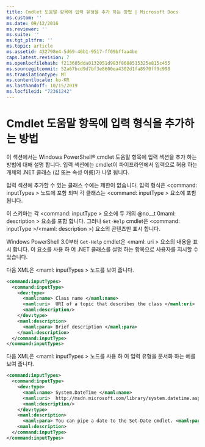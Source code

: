 ```yaml
---
title: Cmdlet 도움말 항목에 입력 유형을 추가 하는 방법 | Microsoft Docs
ms.custom: ''
ms.date: 09/12/2016
ms.reviewer: ''
ms.suite: ''
ms.tgt_pltfrm: ''
ms.topic: article
ms.assetid: 432798e4-5d69-46b1-9517-ff09bffaa4be
caps.latest.revision: 7
ms.openlocfilehash: f213605dda0132051d983f8608515325e815c455
ms.sourcegitcommit: 52a67bcd9d7bf3e8600ea4302d1fa8970ff9c998
ms.translationtype: MT
ms.contentlocale: ko-KR
ms.lasthandoff: 10/15/2019
ms.locfileid: "72361242"
---
```

# <a name="how-to-add-input-types-to-a-cmdlet-help-topic"></a>Cmdlet 도움말 항목에 입력 형식을 추가하는 방법

이 섹션에서는 Windows PowerShell® cmdlet 도움말 항목에 입력 섹션을 추가 하는 방법에 대해 설명 합니다. 입력 섹션에는 cmdlet이 파이프라인에서 입력으로 허용 하는 개체의 .NET 클래스 (값 또는 속성 이름)가 나열 됩니다.

입력 섹션에 추가할 수 있는 클래스 수에는 제한이 없습니다. 입력 형식은 \<command: inputTypes > 노드에 포함 되며 각 클래스는 \<command: inputType > 요소에 포함 됩니다.

이 스키마는 각 \<command: inputType > 요소에 두 개의 @no__t 0maml: description > 요소를 포함 합니다. 그러나 `Get-Help` cmdlet은 \<command: inputType >/\<maml: description >) 요소의 콘텐츠만 표시 합니다.

Windows PowerShell 3.0부터 `Get-Help` cmdlet은 \<maml: uri > 요소의 내용을 표시 합니다. 이 요소를 사용 하 여 .NET 클래스를 설명 하는 항목으로 사용자를 지시할 수 있습니다.

다음 XML은 \<maml: inputTypes > 노드를 보여 줍니다.

```xml
<command:inputTypes>
  <command:inputType>
    <dev:type>
      <maml:name> Class name </maml:name>
      <maml:uri>  URI of a topic that describes the class </maml:uri>
      <maml:description/>
    </dev:type>
    <maml:description>
      <maml:para> Brief description </maml:para>
    </maml:description>
  </command:inputType>
</command:inputTypes>
```

다음 XML은 \<maml: inputTypes > 노드를 사용 하 여 입력 유형을 문서화 하는 예를 보여 줍니다.

```xml
<command:inputTypes>
  <command:inputType>
    <dev:type>
      <maml:name> System.DateTime </maml:name>
      <maml:uri>  http://msdn.microsoft.com/library/system.datetime.aspx </maml:uri>
      <maml:description/>
    </dev:type>
    <maml:description>
      <maml:para> You can pipe a date to the Set-Date cmdlet. <maml:para>
    <maml:description>
  </command:inputType>
</command:inputTypes>
```